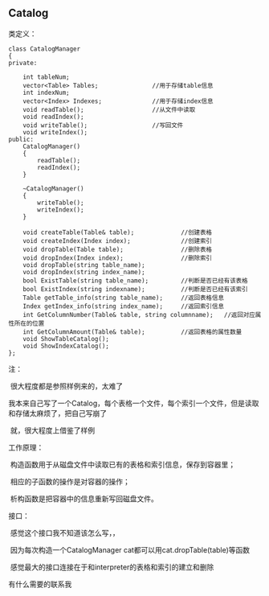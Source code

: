 ## Catalog

类定义：

```
class CatalogManager 
{
private:

	int tableNum;
	vector<Table> Tables;				//用于存储table信息
	int indexNum;
	vector<Index> Indexes;				//用于存储index信息	              	
	void readTable();					//从文件中读取
	void readIndex();
	void writeTable();					//写回文件
	void writeIndex();
public:
	CatalogManager() 
	{
		readTable();
		readIndex();
	}

	~CatalogManager() 
	{
		writeTable();
		writeIndex();
	}

	void createTable(Table& table);				//创建表格
	void createIndex(Index index);				//创建索引
	void dropTable(Table table);				//删除表格
	void dropIndex(Index index);				//删除索引
	void dropTable(string table_name);			
	void dropIndex(string index_name);
	bool ExistTable(string table_name);			//判断是否已经有该表格
	bool ExistIndex(string indexname);			//判断是否已经有该索引
	Table getTable_info(string table_name);		//返回表格信息
	Index getIndex_info(string index_name);		//返回索引信息
	int GetColumnNumber(Table& table, string columnname);	//返回对应属性所在的位置
	int GetColumnAmount(Table& table);			//返回表格的属性数量
	void ShowTableCatalog();					
	void ShowIndexCatalog();
};
```

注：

​	很大程度都是参照样例来的，太难了

​	我本来自己写了一个Catalog，每个表格一个文件，每个索引一个文件，但是读取和存储太麻烦了，把自己写崩了

​	就，很大程度上借鉴了样例



工作原理：

​	构造函数用于从磁盘文件中读取已有的表格和索引信息，保存到容器里；

​	相应的子函数的操作是对容器的操作；

​	析构函数是把容器中的信息重新写回磁盘文件。



接口：

​	感觉这个接口我不知道该怎么写，，

​	因为每次构造一个CatalogManager cat都可以用cat.dropTable(table)等函数

​	感觉最大的接口连接在于和interpreter的表格和索引的建立和删除



有什么需要的联系我